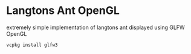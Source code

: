 # Langtons Ant OpenGL

extremely simple implementation of langtons ant displayed using GLFW OpenGL
```
vcpkg install glfw3
```
